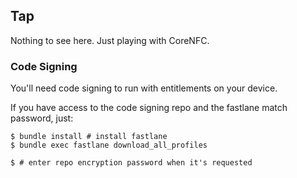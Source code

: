 ## Tap

Nothing to see here. Just playing with CoreNFC.

### Code Signing

You'll need code signing to run with entitlements on your device.

If you have access to the code signing repo and the fastlane match password, just:

```shell
$ bundle install # install fastlane
$ bundle exec fastlane download_all_profiles

$ # enter repo encryption password when it's requested
```
